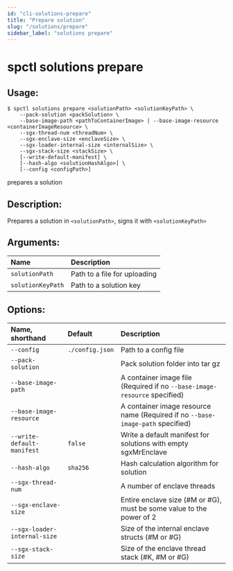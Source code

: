 ```yaml
---
id: "cli-solutions-prepare"
title: "Prepare solution"
slug: "/solutions/prepare"
sidebar_label: "solutions prepare"
---
```


# spctl solutions prepare

## Usage:

```shell
$ spctl solutions prepare <solutionPath> <solutionKeyPath> \
    --pack-solution <packSolution> \
    --base-image-path <pathToContainerImage> | --base-image-resource <containerImageResource> \
    --sgx-thread-num <threadNum> \
    --sgx-enclave-size <enclaveSize> \
    --sgx-loader-internal-size <internalSize> \
    --sgx-stack-size <stackSize> \
    [--write-default-manifest] \
    [--hash-algo <solutionHashAlgo>] \
    [--config <configPath>]
```

prepares a solution

## Description:

Prepares a solution in `<solutionPath>`, signs it with `<solutionKeyPath>`

## Arguments:

|**Name**|**Description**|
| :- | :- |
|`solutionPath`|Path to a file for uploading|
|`solutionKeyPath`|Path to a solution key|

## Options:

|**Name, shorthand**|**Default**|**Description**|
| :- | :- | :- |
|`--config`|`./config.json`|Path to a config file|
|`--pack-solution`||Pack solution folder into tar gz|
|`--base-image-path`||A container image file (Required if no `--base-image-resource` specified)|
|`--base-image-resource`||A container image resource name (Required if no `--base-image-path` specified)|
|`--write-default-manifest`|`false`|Write a default manifest for solutions with empty sgxMrEnclave|
|`--hash-algo`|`sha256`|Hash calculation algorithm for solution|
|`--sgx-thread-num`||A number of enclave threads|
|`--sgx-enclave-size`||Entire enclave size (#M or #G), must be some value to the power of 2|
|`--sgx-loader-internal-size`||Size of the internal enclave structs (#M or #G)|
|`--sgx-stack-size`||Size of the enclave thread stack (#K, #M or #G)|
